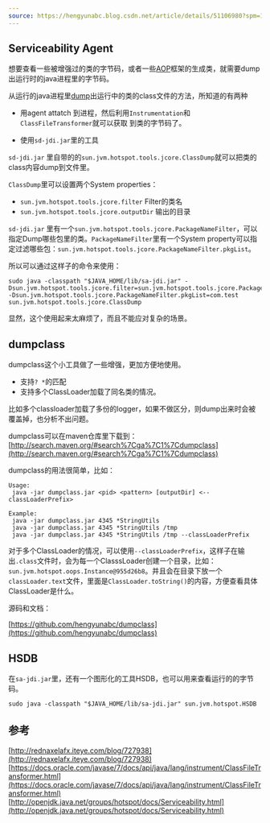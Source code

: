 ```yaml
---
source: https://hengyunabc.blog.csdn.net/article/details/51106980?spm=1001.2101.3001.6650.1&utm_medium=distribute.pc_relevant.none-task-blog-2%7Edefault%7ECTRLIST%7ERate-1-51106980-blog-86444151.235%5Ev38%5Epc_relevant_sort_base2&depth_1-utm_source=distribute.pc_relevant.none-task-blog-2%7Edefault%7ECTRLIST%7ERate-1-51106980-blog-86444151.235%5Ev38%5Epc_relevant_sort_base2&utm_relevant_index=2&ydreferer=aHR0cHM6Ly9ibG9nLmNzZG4ubmV0L3dlaXhpbl8zNDI5Mjk1OS9hcnRpY2xlL2RldGFpbHMvODY0NDQxNTE%2Fc3BtPTEwMDEuMjEwMS4zMDAxLjY2NTAuMiZ1dG1fbWVkaXVtPWRpc3RyaWJ1dGUucGNfcmVsZXZhbnQubm9uZS10YXNrLWJsb2ctMiU3RWRlZmF1bHQlN0VCbG9nQ29tbWVuZEZyb21CYWlkdSU3RVJhdGUtMi04NjQ0NDE1MS1ibG9nLTEwNjY4OTE2NC4yMzUlNUV2MzglNUVwY19yZWxldmFudF9zb3J0X2Jhc2UyJmRlcHRoXzEtdXRtX3NvdXJjZT1kaXN0cmlidXRlLnBjX3JlbGV2YW50Lm5vbmUtdGFzay1ibG9nLTIlN0VkZWZhdWx0JTdFQmxvZ0NvbW1lbmRGcm9tQmFpZHUlN0VSYXRlLTItODY0NDQxNTEtYmxvZy0xMDY2ODkxNjQuMjM1JTVFdjM4JTVFcGNfcmVsZXZhbnRfc29ydF9iYXNlMiZ1dG1fcmVsZXZhbnRfaW5kZXg9NQ%3D%3D
---
```

## Serviceability Agent

想要查看一些被增强过的类的字节码，或者一些[AOP](https://so.csdn.net/so/search?q=AOP&spm=1001.2101.3001.7020)框架的生成类，就需要dump出运行时的java进程里的字节码。

从运行的java进程里[dump](https://so.csdn.net/so/search?q=dump&spm=1001.2101.3001.7020)出运行中的类的class文件的方法，所知道的有两种

-   用agent attatch 到进程，然后利用`Instrumentation`和`ClassFileTransformer`就可以获取 到类的字节码了。
    
-   使用`sd-jdi.jar`里的工具
    

`sd-jdi.jar` 里自带的的`sun.jvm.hotspot.tools.jcore.ClassDump`就可以把类的class内容dump到文件里。

`ClassDump`里可以设置两个System properties：

-   `sun.jvm.hotspot.tools.jcore.filter` Filter的类名
-   `sun.jvm.hotspot.tools.jcore.outputDir` 输出的目录

`sd-jdi.jar` 里有一个`sun.jvm.hotspot.tools.jcore.PackageNameFilter`，可以指定Dump哪些包里的类。`PackageNameFilter`里有一个System property可以指定过滤哪些包：`sun.jvm.hotspot.tools.jcore.PackageNameFilter.pkgList`。

所以可以通过这样子的命令来使用：

```
sudo java -classpath "$JAVA_HOME/lib/sa-jdi.jar" -Dsun.jvm.hotspot.tools.jcore.filter=sun.jvm.hotspot.tools.jcore.PackageNameFilter -Dsun.jvm.hotspot.tools.jcore.PackageNameFilter.pkgList=com.test  sun.jvm.hotspot.tools.jcore.ClassDump
```

显然，这个使用起来太麻烦了，而且不能应对复杂的场景。

## dumpclass

dumpclass这个小工具做了一些增强，更加方便地使用。

-   支持`? *`的匹配
-   支持多个ClassLoader加载了同名类的情况。

比如多个classloader加载了多份的logger，如果不做区分，则dump出来时会被覆盖掉，也分析不出问题。

dumpclass可以在maven仓库里下载到：  
[http://search.maven.org/#search%7Cga%7C1%7Cdumpclass](http://search.maven.org/#search%7Cga%7C1%7Cdumpclass)

dumpclass的用法很简单，比如：

```
Usage:
 java -jar dumpclass.jar <pid> <pattern> [outputDir] <--classLoaderPrefix>

Example:
 java -jar dumpclass.jar 4345 *StringUtils
 java -jar dumpclass.jar 4345 *StringUtils /tmp
 java -jar dumpclass.jar 4345 *StringUtils /tmp --classLoaderPrefix
```

对于多个ClassLoader的情况，可以使用`--classLoaderPrefix`，这样子在输出`.class`文件时，会为每一个ClasssLoader创建一个目录，比如：`sun.jvm.hotspot.oops.Instance@955d26b8`。并且会在目录下放一个`classLoader.text`文件，里面是`ClassLoader.toString()`的内容，方便查看具体ClassLoader是什么。

源码和文档：

[https://github.com/hengyunabc/dumpclass](https://github.com/hengyunabc/dumpclass)

## HSDB

在`sa-jdi.jar`里，还有一个图形化的工具HSDB，也可以用来查看运行的的字节码。

```
sudo java -classpath "$JAVA_HOME/lib/sa-jdi.jar" sun.jvm.hotspot.HSDB
```

## 参考

[http://rednaxelafx.iteye.com/blog/727938](http://rednaxelafx.iteye.com/blog/727938)  
[https://docs.oracle.com/javase/7/docs/api/java/lang/instrument/ClassFileTransformer.html](https://docs.oracle.com/javase/7/docs/api/java/lang/instrument/ClassFileTransformer.html)  
[http://openjdk.java.net/groups/hotspot/docs/Serviceability.html](http://openjdk.java.net/groups/hotspot/docs/Serviceability.html)
